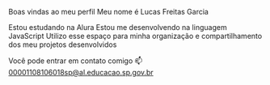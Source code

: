 Boas vindas ao meu perfil 
Meu nome é Lucas Freitas Garcia

Estou estudando na Alura
Estou me desenvolvendo na linguagem JavaScript
Utilizo esse espaço para minha organização e compartilhamento dos meu projetos desenvolvidos

Você pode entrar em contato comigo 📫
00001108106018sp@al.educacao.sp.gov.br
